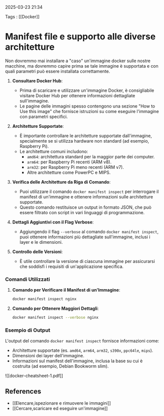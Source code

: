 2025-03-23 21:34

Tags : [[Docker]]

# Manifest file e supporto alle diverse architetture

Non dovremmo mai installare a "caso" un'immagine docker sulle nostre macchine, ma dovremmo capire prima se tale immagine è supportata e con quali parametri può essere installata correttamente.

1. **Consultare Docker Hub**:
   - Prima di scaricare e utilizzare un'immagine Docker, è consigliabile visitare Docker Hub per ottenere informazioni dettagliate sull'immagine.
   - Le pagine delle immagini spesso contengono una sezione "How to Use this image" che fornisce istruzioni su come eseguire l'immagine con parametri specifici.

2. **Architetture Supportate**:
   - È importante controllare le architetture supportate dall'immagine, specialmente se si utilizza hardware non standard (ad esempio, Raspberry Pi).
   - Le architetture comuni includono:
     - `amd64`: architettura standard per la maggior parte dei computer.
     - `arm64`: per Raspberry Pi recenti (ARM v8).
     - `arm32`: per Raspberry Pi meno recenti (ARM v7).
     - Altre architetture come PowerPC e MIPS.

3. **Verifica delle Architetture da Riga di Comando**:
   - Puoi utilizzare il comando `docker manifest inspect` per interrogare il manifest di un'immagine e ottenere informazioni sulle architetture supportate.
   - Questo comando restituisce un output in formato JSON, che può essere filtrato con script in vari linguaggi di programmazione.

4. **Dettagli Aggiuntivi con il Flag Verbose**:
   - Aggiungendo il flag `--verbose` al comando `docker manifest inspect`, puoi ottenere informazioni più dettagliate sull'immagine, inclusi i layer e le dimensioni.

5. **Controllo delle Versioni**:
   - È utile controllare la versione di ciascuna immagine per assicurarsi che soddisfi i requisiti di un'applicazione specifica.

### Comandi Utilizzati

1. **Comando per Verificare il Manifest di un'Immagine**:
   ```bash
   docker manifest inspect nginx
   ```

2. **Comando per Ottenere Maggiori Dettagli**:
   ```bash
   docker manifest inspect --verbose nginx
   ```

### Esempio di Output

L'output del comando `docker manifest inspect` fornisce informazioni come:
- Architetture supportate (es. `amd64`, `arm64`, `arm32`, `s390x`, `ppc64le`, `mips`).
- Dimensioni dei layer dell'immagine.
- Informazioni sul manifest dell'immagine, inclusa la base su cui è costruita (ad esempio, Debian Bookworm slim).

![[docker-cheatsheet-1.pdf]]
## References

- [[Elencare,ispezionare e rimuovere le immagini]]
- [[Cercare,scaricare ed eseguire un'immagine]]